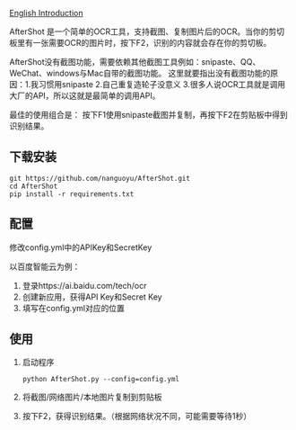 [English Introduction](./README.md)

AfterShot 是一个简单的OCR工具，支持截图、复制图片后的OCR。当你的剪切板里有一张需要OCR的图片时，按下F2，识别的内容就会存在你的剪切板。

AfterShot没有截图功能，需要依赖其他截图工具例如：snipaste、QQ、WeChat、windows与Mac自带的截图功能。
这里就要指出没有截图功能的原因：1.我习惯用snipaste 2.自己重复造轮子没意义 3.很多人说OCR工具就是调用大厂的API，所以这就是最简单的调用API。

最佳的使用组合是：
按下F1使用snipaste截图并复制，再按下F2在剪贴板中得到识别结果。

## 下载安装


``` 
git https://github.com/nanguoyu/AfterShot.git
cd AfterShot
pip install -r requirements.txt
```

## 配置

修改config.yml中的APIKey和SecretKey

以百度智能云为例：
1. 登录https://ai.baidu.com/tech/ocr
2. 创建新应用，获得API Key和Secret Key
3. 填写在config.yml对应的位置

## 使用

1. 启动程序

    ``` 
    python AfterShot.py --config=config.yml
    ``` 

2. 将截图/网络图片/本地图片复制到剪贴板
3. 按下F2，获得识别结果。（根据网络状况不同，可能需要等待1秒）

